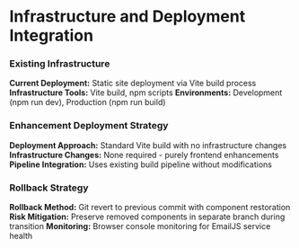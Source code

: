 # Infrastructure and Deployment Integration

### Existing Infrastructure

**Current Deployment:** Static site deployment via Vite build process
**Infrastructure Tools:** Vite build, npm scripts
**Environments:** Development (npm run dev), Production (npm run build)

### Enhancement Deployment Strategy

**Deployment Approach:** Standard Vite build with no infrastructure changes
**Infrastructure Changes:** None required - purely frontend enhancements
**Pipeline Integration:** Uses existing build pipeline without modifications

### Rollback Strategy

**Rollback Method:** Git revert to previous commit with component restoration
**Risk Mitigation:** Preserve removed components in separate branch during transition
**Monitoring:** Browser console monitoring for EmailJS service health
